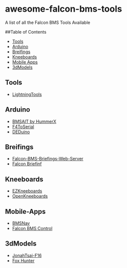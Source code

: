 # awesome-falcon-bms-tools
A list of all the Falcon BMS Tools Available

##Table of Contents
- [Tools](#tools)
- [Arduino](#arduino)
- [Breifings](#breifings)
- [Kneeboards](#kneeboards)
- [Mobile Apps](#mobile-apps)
- [3dModels](#3dmodels)



## Tools 
- [LightningTools](https://github.com/lightningviper/lightningstools)


## Arduino
- [BMSAIT by HummerX](https://github.com/HummerX/BMSAIT)
- [F4ToSerial](https://f4toserial.com/)
- [DEDuino](https://github.com/uriba107/deduino)

## Breifings
- [Falcon-BMS-Briefings-Web-Server](https://github.com/MilKris666/Falcon-BMS-Briefings-Web-Server)
- [Falcon Briefinf](https://github.com/dglava/falcon-briefing)

## Kneeboards
- [EZKneeboards](https://forum.falcon-bms.com/topic/19901/ezboards-generate-kneeboards-flights-comms-stpts-weather-from-briefings)
- [OpenKneeboards](https://openkneeboard.com/)

## Mobile-Apps
- [BMSNav](https://rsedev.net/bmsnav/)
- [Falcon BMS Control](https://kungfoo.github.io/falcon-bms-control/)

## 3dModels
- [JonahTsai-F16](https://github.com/JonahTsai/F16)
- [Fox Hunter](https://www.printables.com/@riccardoland_1626907/collections/2295948)

